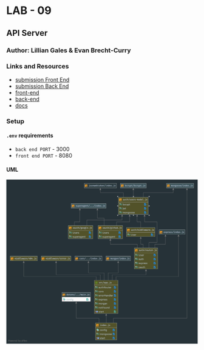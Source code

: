 # LAB - 09

 ## API Server

 ### Author: Lillian Gales & Evan Brecht-Curry

 ### Links and Resources
* [submission Front End](https://github.com/evan-401-advanced-javascript/lab12-frontEnd)
* [submission Back End](https://github.com/evan-401-advanced-javascript/lab12-OAuth)
* [front-end](https://lab12-front.herokuapp.com/) 
* [back-end](https://lab12-oauth.herokuapp.com/)
* [docs](http://localhost:3000/docs/)


### Setup
#### `.env` requirements
* `back end PORT` - 3000
* `front end PORT` - 8080


 #### UML
![UML](uml.png)